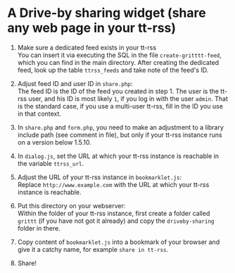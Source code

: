 # A Drive-by sharing widget (share any web page in your tt-rss)

1. Make sure a dedicated feed exists in your tt-rss<br/>
   You can insert it via executing the SQL in the file `create-gritttt-feed`, which you can find in the main directory. After creating the dedicated feed, look up the table `ttrss_feeds` and take note of the feed's ID.

2. Adjust feed ID and user ID in `share.php`:<br/> 
   The feed ID is the ID of the feed you created in step 1. The user is the tt-rss user, and his ID is most likely `1`, if you log in with the user `admin`. That is the standard case, if you use a multi-user tt-rss, fill in the ID you use in that context. 

3. In `share.php` and `form.php`, you need to make an adjustment to a library include path (see comment in file), but only if your tt-rss instance runs on a version below 1.5.10.

4. In `dialog.js`, set the URL at which your tt-rss instance is reachable in the variable `ttrss_url`.

5. Adjust the URL of your tt-rss instance in `bookmarklet.js`:<br/>
   Replace `http://www.example.com` with the URL at which your tt-rss instance is reachable.

6. Put this directory on your webserver:<br/>
   Within the folder of your tt-rss instance, first create a folder called `grittt` (if you have not got it already) and copy the `driveby-sharing` folder in there.

7. Copy content of `bookmarklet.js` into a bookmark of your browser and give it a catchy name, for example `share in tt-rss`.

8. Share!
